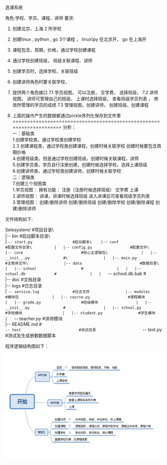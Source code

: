 选课系统

角色:学校、学员、课程、讲师
要求:
1. 创建北京、上海 2 所学校
2. 创建linux , python , go 3个课程 ， linux\py 在北京开， go 在上海开
3. 课程包含，周期，价格，通过学校创建课程 
4. 通过学校创建班级， 班级关联课程、讲师
5. 创建学员时，选择学校，关联班级
6. 创建讲师角色时要关联学校， 
7. 提供两个角色接口
7.1 学员视图， 可以注册， 交学费， 选择班级，
7.2 讲师视图， 讲师可管理自己的班级， 上课时选择班级， 查看班级学员列表 ， 修改所管理的学员的成绩 
7.3 管理视图，创建讲师， 创建班级，创建课程

8. 上面的操作产生的数据都通过pickle序列化保存到文件里
====================================================================
分析：  
一：基础类    
1.创建学校类，通过学校类创建学校  
2.3 创建课程类，通过学校类创建课程，创建时候关联学校 创建时候要包含周期价格  
4.创建班级类，但是通过学校创建班级，创建时候关联课程，讲师  
5.创建学员类，学员自行注册创建，创建时候选择学校，选择上课班级  
6.创建讲师类，通过学校类创建讲师，创建时候关联学校  
二：逻辑类  
7.创建三个视图类  
1.学员视图：  拥有功能： 注册（注册时候选择班级）  交学费  上课  
2.讲师视图：  讲课，讲课时候选择班级  进入讲课后可查看班级学员列表   
3.管理视图： 创建/删除讲师 创建/删除班级 创建/删除学校 创建/删除课程 创建/删除讲师    
  
文件结构如下:  

Selesystem/                       #项目目录\      
|-- bin                           #启动脚本目录\                        
|   `-- start.py                  #启动脚本\   
|-- conf                          #配置文件目录\         
|   |-- config.py                 #配置文件\              
|-- core                          #核心主逻辑包\              
|   |-- __init__.py               #\               
|   |-- main.py                   #主程序文件\               
|-- data                          #数据目录\                
|   |-- school                    #              
|   |   |-- school.db             #              
|   |   `-- school.db.bak         #               
|-- doc                           #文档目录               
|-- logs                          #日志目录               
|   `-- service.log               #日志文件               
|-- modules                       #模块包              
|   |-- course.py                 #课程模块                
|   |-- grade.py                  #班级模块                
|   |-- __init__.py               #                
|   |-- school.py                 #学校模块                 
|   |-- student.py                #学生模块              
|   `-- teacher.py                #讲师模块                  
|-- README.md                     #                 
`-- test                          #测试目录                    
    `-- test.py                   #测试及生成册数数据脚本                     



程序逻辑结构图如下：

![Image text](https://github.com/nighttidesy/images-packge/blob/master/test.jpg)
